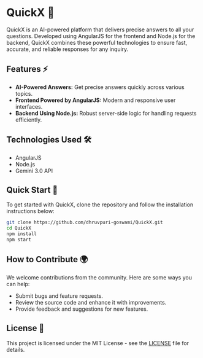 # QuickX 🚀

QuickX is an AI-powered platform that delivers precise answers to all your questions. Developed using AngularJS for the frontend and Node.js for the backend, QuickX combines these powerful technologies to ensure fast, accurate, and reliable responses for any inquiry.

## Features ⚡

- **AI-Powered Answers:** Get precise answers quickly across various topics.
- **Frontend Powered by AngularJS:** Modern and responsive user interfaces.
- **Backend Using Node.js:** Robust server-side logic for handling requests efficiently.

## Technologies Used 🛠️

- AngularJS
- Node.js
- Gemini 3.0 API
  
## Quick Start 🚀

To get started with QuickX, clone the repository and follow the installation instructions below:

```bash
git clone https://github.com/dhruvpuri-goswami/QuickX.git
cd QuickX
npm install
npm start
```

## How to Contribute 🌍

We welcome contributions from the community. Here are some ways you can help:

- Submit bugs and feature requests.
- Review the source code and enhance it with improvements.
- Provide feedback and suggestions for new features.

## License 📄

This project is licensed under the MIT License - see the [LICENSE](LICENSE) file for details.
